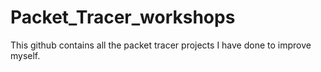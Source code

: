 # Packet_Tracer_workshops
This github contains all the packet tracer projects I have done to improve myself.
